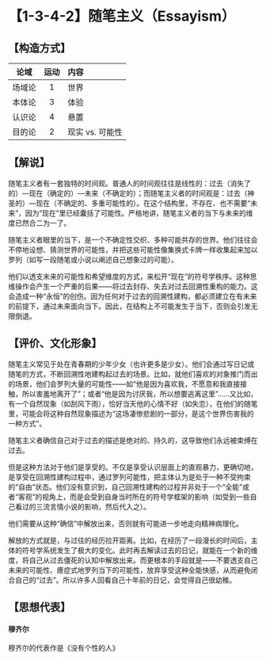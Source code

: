 # 【1-3-4-2】随笔主义（Essayism）
## 【构造方式】
| 论域 | 运动           | 内容 |
|:----:|:----------------:|:-----|
| 场域论   |1 |  世界  |
| 本体论   |3 | 体验   |
| 认识论   |4 | 悬置   |
| 目的论   | 2|  现实 vs. 可能性  |


## 【解说】
随笔主义者有一套独特的时间观。普通人的时间观往往是线性的：过去（消失了的）—现在（确定的）—未来（不确定的）；而随笔主义者的时间观是：过去（神圣的）—现在（不确定的、多重可能性的）。在这个结构里，不存在、也不需要“未来”，因为“现在”里已经囊括了可能性。严格地讲，随笔主义者的当下与未来的维度已然合二为一了。

随笔主义者眼里的当下，是一个不确定性交织、多种可能共存的世界。他们往往会不停地设想、猜测世界的可能性，并把这些可能性像集换式卡牌一样收集起来加以罗列（如写一段随笔或小说以阐述自己想象过的可能）。

他们以透支未来的可能性和希望维度的方式，来松开“现在”的符号学秩序。这种思维操作会产生一个严重的后果——将过去封存、失去对过去回溯性重构的能力。这会造成一种“永恒”的创伤。因为任何对于过去的回溯性建构，都必须建立在有未来的前提下，通过未来面向当下。因此，在结构上不可能发生于当下，否则会引发无限倒退。
## 【评价、文化形象】
随笔主义常见于处在青春期的少年少女（也许更多是少女）。他们会通过写日记或随笔的方式，不断回溯性地建构起过去的场景。比如，就他们喜欢的对象推门而出的场景，他们会罗列大量的可能性——如“他是因为喜欢我，不愿意和我直接接触，所以害羞地离开了”；或者“他是因为讨厌我，所以想要逃离这里”……又比如，有一个自然现象（如刮风下雨），恰好当天他的心情不好（如失恋），在他们的随笔里，可能会将这种自然现象描述为“这场凄惨悲剧的一部分，是这个世界伤害我的一种方式”。

随笔主义者确信自己对于过去的描述是绝对的、持久的，这导致他们永远被束缚在过去。

但是这种方法对于他们是享受的。不仅是享受认识层面上的直观暴力，更确切地，是享受在回溯性建构过程中，通过罗列可能性，把主体认为是处于一种不受拘束的“自由”状态。他们没有意识到，自己回溯性建构的过程并非处于一个“全能”或者“客观”的视角上，而是会受到自身当时所在的符号学框架的影响（如受到一些自己看过的三流言情小说的影响，然后代入之）。

他们需要从这种“确信”中解放出来，否则就有可能进一步地走向精神病理化。

解放的方式就是，与过往的经历拉开距离。比如，在经历了一段漫长的时间后，主体的符号学系统发生了极大的变化。此时再去解读过去的日记，就能在一个新的维度，将自己从过去僵死的认知中解放出来。而更根本的手段就是——不要透支自己未来的可能性、癔症式地罗列当下的可能性，放弃享受这种全能快感，从而避免闭合自己的“过去”。所以许多人回看自己十年前的日记，会觉得自己很幼稚。

## 【思想代表】
#### 穆齐尔
穆齐尔的代表作是《没有个性的人》
